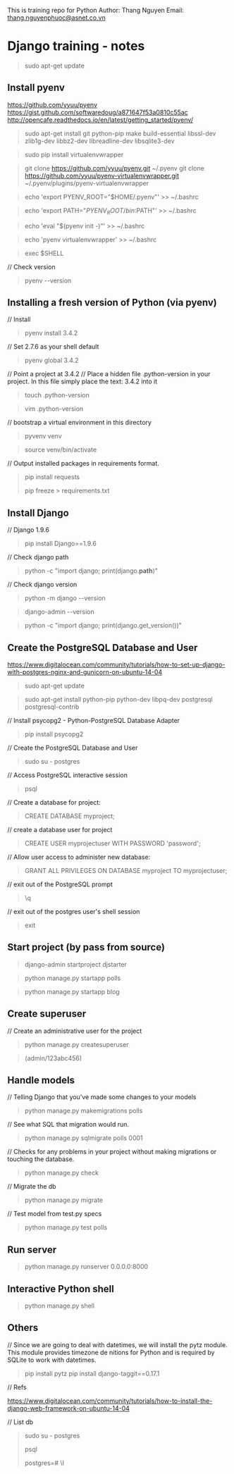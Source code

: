 This is training repo for Python
Author: Thang Nguyen
Email: thang.nguyenphuoc@asnet.co.vn

# Django training - notes

> sudo apt-get update


## Install pyenv
<https://github.com/yyuu/pyenv>
<https://gist.github.com/softwaredoug/a871647f53a0810c55ac>
<http://opencafe.readthedocs.io/en/latest/getting_started/pyenv/>

> sudo apt-get install git python-pip make build-essential libssl-dev zlib1g-dev libbz2-dev libreadline-dev libsqlite3-dev

> sudo pip install virtualenvwrapper

> git clone https://github.com/yyuu/pyenv.git ~/.pyenv
> git clone https://github.com/yyuu/pyenv-virtualenvwrapper.git ~/.pyenv/plugins/pyenv-virtualenvwrapper

> echo 'export PYENV_ROOT="$HOME/.pyenv"' >> ~/.bashrc

> echo 'export PATH="$PYENV_ROOT/bin:$PATH"' >> ~/.bashrc

> echo 'eval "$(pyenv init -)"' >> ~/.bashrc

> echo 'pyenv virtualenvwrapper' >> ~/.bashrc

> exec $SHELL

// Check version
> pyenv --version

## Installing a fresh version of Python (via pyenv)

// Install
> pyenv install 3.4.2

// Set 2.7.6 as your shell default
> pyenv global 3.4.2

// Point a project at 3.4.2
// Place a hidden file .python-version in your project. In this file simply place the text: 3.4.2 into it
> touch .python-version

> vim .python-version

// bootstrap a virtual environment in this directory
> pyvenv venv

> source venv/bin/activate

// Output installed packages in requirements format.
> pip install requests
>
> pip freeze > requirements.txt


## Install Django

// Django 1.9.6
> pip install Django==1.9.6

// Check django path
> python -c "import django; print(django.__path__)"

// Check django version
> python -m django --version

> django-admin --version

> python -c "import django; print(django.get_version())"


## Create the PostgreSQL Database and User

<https://www.digitalocean.com/community/tutorials/how-to-set-up-django-with-postgres-nginx-and-gunicorn-on-ubuntu-14-04>

> sudo apt-get update

> sudo apt-get install python-pip python-dev libpq-dev postgresql postgresql-contrib

// Install psycopg2 - Python-PostgreSQL Database Adapter
> pip install psycopg2

// Create the PostgreSQL Database and User
> sudo su - postgres

// Access PostgreSQL interactive session
> psql

// Create a database for project:
> CREATE DATABASE myproject;

// create a database user for project
> CREATE USER myprojectuser WITH PASSWORD 'password';

// Allow user access to administer new database:
> GRANT ALL PRIVILEGES ON DATABASE myproject TO myprojectuser;

// exit out of the PostgreSQL prompt
> \q

// exit out of the postgres user's shell session
> exit


## Start project (by pass from source)

> django-admin startproject djstarter

> python manage.py startapp polls

> python manage.py startapp blog


## Create superuser
// Create an administrative user for the project
> python manage.py createsuperuser

> (admin/123abc456)


## Handle models

// Telling Django that you’ve made some changes to your models
> python manage.py makemigrations polls

// See what SQL that migration would run.
> python manage.py sqlmigrate polls 0001

// Checks for any problems in your project without making migrations or touching the database.
> python manage.py check

// Migrate the db
> python manage.py migrate

// Test model from test.py specs
> python manage.py test polls


## Run server
> python manage.py runserver 0.0.0.0:8000


## Interactive Python shell
> python manage.py shell


## Others

// Since we are going to deal with datetimes, we will install the pytz module. This module provides timezone de nitions for Python and is required by SQLite to work with datetimes.
> pip install pytz
> pip install django-taggit==0.17.1


// Refs

<https://www.digitalocean.com/community/tutorials/how-to-install-the-django-web-framework-on-ubuntu-14-04>

// List db
> sudo su - postgres
>
> psql
>
> postgres=# \l

